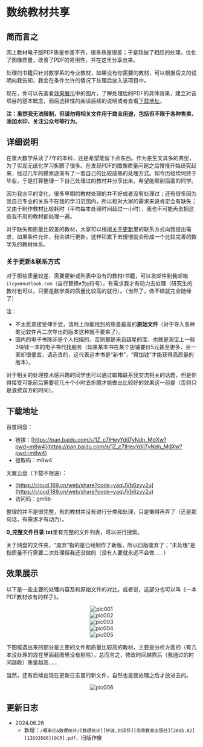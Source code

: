 # 数统教材共享

## 简而言之

网上教材电子版PDF质量参差不齐，很多质量很差；于是我做了相应的处理，优化了图像质量，改善了PDF的易用性，并在这里分享出来。

处理的书籍只针对数学系的专业教材，如果没有你需要的教材，可以根据后文的说明向我告知，我会在条件允许的情况下处理后放入该项目中。

现在，你可以先查看[效果展示](#_6)中的图片，了解处理后的PDF的具体效果，建立对该项目的基本概念，而后选择性的阅读后续的说明或者查看[下载地址](#_5)。

**注：虽然我无法限制，但请勿将相关文件用于商业用途，包括但不限于各种售卖、添加水印、关注公众号等行为。**

## 详细说明

在重大数学系读了7年的本科，还是希望能留下点东西。作为差生文具多的典型，为了实现无纸化学习折腾了很多。在发现PDF的图像质量问题之后慢慢开始研究起来，经过几年的摸索逐渐有了一套自己的比较成熟的处理方式。如今历经坎坷终于毕业，于是打算整理一下自己处理过的教材并分享出来，希望能帮到后面的同学。

因为我水平的变化，很多早期的教材处理的并不好或者没有处理过；还有很多因为我自己专业的关系不在我的学习范围内，所以相对大家的需求来说肯定会有缺失；又由于制作教材比较耗时（平均每本处理时间超过一小时），我也不可能再去把这些我不用的教材都处理一遍。

对于缺失和质量比较差的教材，大家可以根据[关于更新](#_4)里的联系方式向我提出需求，如果条件允许，我会进行更新，这样积累下去慢慢就会形成一个比较完善的数学系的教材体系。

### 关于更新&联系方式

对于那些质量较差、需要更新或列表中没有的教材/书籍，可以发邮件到我邮箱`ilcpm#outlook.com`（自行替换`#`为`@`符号），有需求我才有动力去处理（研究生的教材也可以，只要是数学类的质量比较高的就行）。（当然了，做不做就完全随缘了）

注：

- 不太愿意接受伸手党，请附上你能找到的质量最高的**原始文件**（对于导入各种笔记软件再二次导出的版本这种就不要来了）。
- 国内的电子书除非是个人扫描的，否则都是来自超星的库，也就是淘宝上一般3块钱一本的电子书代找服务（如果某本书在某个店铺要价5元甚至更多，另一家却很便宜，请选贵的，这代表这本书是“新书”，“得加钱”才能获得高质量的版本）。

对于相关的处理技术感兴趣的同学也可以通过邮箱联系我交流相关的话题，但是你得接受可能前后需要花几十个小时去折腾才能做出比较好的效果这一前提（否则只是浪费双方的时间）。

## 下载地址

百度网盘：

- 链接：[https://pan.baidu.com/s/1Z_c7IHeyYdil7yNdn_MdXw?pwd=m8w4](https://pan.baidu.com/s/1Z_c7IHeyYdil7yNdn_MdXw?pwd=m8w4)
- 提取码：m8w4

天翼云盘（下载不限速）：

- [https://cloud.189.cn/web/share?code=yaqUVb6zyy2u](https://cloud.189.cn/web/share?code=yaqUVb6zyy2u)
- 访问码：gm6b

整理的并不是很完整，有的教材并没有进行分类和处理，只是懒得再弄了（还是那句话，有需求才有动力）。

**0_完整文件目录.txt**里有完整的文件列表，可以进行搜索。

关于网盘的文件夹，“废弃”指的是已经制作了新版，所以旧版废弃了；“未处理”是指质量不行需要二次处理但我还没做的（没有人要就永远不会做……）

## 效果展示

以下是一些主要的处理内容及和原始文件的对比。或者说，这部分也可以叫《一本PDF教材该有的样子》。

<center><img src="../../../resourses/学业_专业总览_数统_数统教材_001.png" alt="pic001"></center>  

<center><img src="../../../resourses/学业_专业总览_数统_数统教材_002.png" alt="pic002"></center>  

<center><img src="../../../resourses/学业_专业总览_数统_数统教材_003.png" alt="pic003"></center>  

<center><img src="../../../resourses/学业_专业总览_数统_数统教材_004.png" alt="pic004"></center>  

<center><img src="../../../resourses/学业_专业总览_数统_数统教材_005.png" alt="pic005"></center>  

下图框选出来的部分是主要的文件和质量比较高的教材，主要是分析方面的（有几本没处理的混在里面截图里没有剔除），总而言之，修改时间越靠后（我通过的时间越晚）质量越高……

当然，还有后续出现在更新日志里的新文件，自然也是我处理之后才放进去的。

<center><img src="../../../resourses/学业_专业总览_数统_数统教材_006.png" alt="pic006"></center>  

## 更新日志

- 2024.06.26
  - 新增：`/概率论&数理统计/[数理统计][钟波,刘琼荪][高等教育出版社][2015.02][13693566][OCR].pdf`，旧版作废
